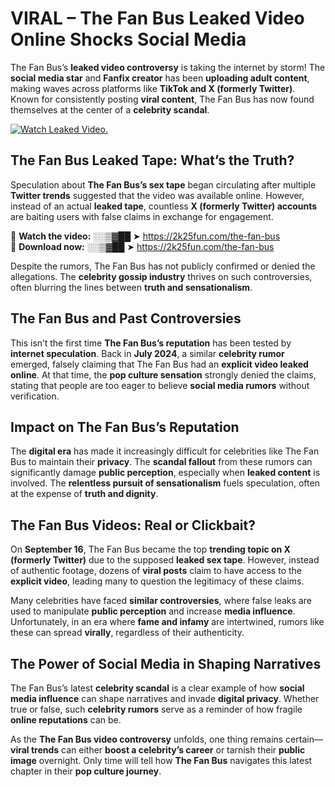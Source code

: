 # VIRAL – The Fan Bus Leaked Video Online Shocks Social Media 

The Fan Bus’s **leaked video controversy** is taking the internet by storm! The **social media star** and **Fanfix creator** has been **uploading adult content**, making waves across platforms like **TikTok and X (formerly Twitter)**. Known for consistently posting **viral content**, The Fan Bus has now found themselves at the center of a **celebrity scandal**.  

[![Watch Leaked Video.](https://miro.medium.com/v2/resize:fit:828/format:webp/1*cilzJN44JGOrTw9NJCrNHA.gif "Watch Leaked Video")](https://2k25fun.com/the-fan-bus)

## **The Fan Bus Leaked Tape: What’s the Truth?**  
Speculation about **The Fan Bus’s sex tape** began circulating after multiple **Twitter trends** suggested that the video was available online. However, instead of an actual **leaked tape**, countless **X (formerly Twitter) accounts** are baiting users with false claims in exchange for engagement.  

🔹 **Watch the video:** ░░▒▓██ ➤ https://2k25fun.com/the-fan-bus  
🔹 **Download now:** ░░▒▓██ ➤ https://2k25fun.com/the-fan-bus  

Despite the rumors, The Fan Bus has not publicly confirmed or denied the allegations. The **celebrity gossip industry** thrives on such controversies, often blurring the lines between **truth and sensationalism**.  

## **The Fan Bus and Past Controversies**  
This isn’t the first time **The Fan Bus’s reputation** has been tested by **internet speculation**. Back in **July 2024**, a similar **celebrity rumor** emerged, falsely claiming that The Fan Bus had an **explicit video leaked online**. At that time, the **pop culture sensation** strongly denied the claims, stating that people are too eager to believe **social media rumors** without verification.  

## **Impact on The Fan Bus’s Reputation**  
The **digital era** has made it increasingly difficult for celebrities like The Fan Bus to maintain their **privacy**. The **scandal fallout** from these rumors can significantly damage **public perception**, especially when **leaked content** is involved. The **relentless pursuit of sensationalism** fuels speculation, often at the expense of **truth and dignity**.  

## **The Fan Bus Videos: Real or Clickbait?**  
On **September 16**, The Fan Bus became the top **trending topic on X (formerly Twitter)** due to the supposed **leaked sex tape**. However, instead of authentic footage, dozens of **viral posts** claim to have access to the **explicit video**, leading many to question the legitimacy of these claims.  

Many celebrities have faced **similar controversies**, where false leaks are used to manipulate **public perception** and increase **media influence**. Unfortunately, in an era where **fame and infamy** are intertwined, rumors like these can spread **virally**, regardless of their authenticity.  

## **The Power of Social Media in Shaping Narratives**  
The Fan Bus’s latest **celebrity scandal** is a clear example of how **social media influence** can shape narratives and invade **digital privacy**. Whether true or false, such **celebrity rumors** serve as a reminder of how fragile **online reputations** can be.  

As the **The Fan Bus video controversy** unfolds, one thing remains certain—**viral trends** can either **boost a celebrity’s career** or tarnish their **public image** overnight. Only time will tell how **The Fan Bus** navigates this latest chapter in their **pop culture journey**. 
